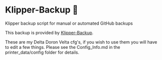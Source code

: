 # Klipper-Backup 💾 
Klipper backup script for manual or automated GitHub backups 

This backup is provided by [Klipper-Backup](https://github.com/Staubgeborener/klipper-backup).


These are  my Delta Doron Velta cfg's, if you wish to use them you will have
to edit a few things. Please see the Config_Info.md in the
printer_data/config folder for details.
